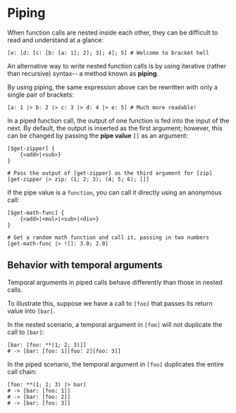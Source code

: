 # Piping

When function calls are nested inside each other, they can be difficult to read and understand at a glance:

```rant
[e: [d: [c: [b: [a: 1]; 2]; 3]; 4]; 5] # Welcome to bracket hell
```

An alternative way to write nested function calls is by using iterative (rather than recursive) syntax-- a method known as **piping**.

By using piping, the same expression above can be rewritten with only a single pair of brackets:

```rant
[a: 1 |> b: 2 |> c: 3 |> d: 4 |> e: 5] # Much more readable!
```

In a piped function call, the output of one function is fed into the input of the next. By default, the output is inserted as the first argument;
however, this can be changed by passing the **pipe value** `[]` as an argument:

```rant
[$get-zipper] {
    {<add>|<sub>}
}

# Pass the output of [get-zipper] as the third argument for [zip]
[get-zipper |> zip: (1; 2; 3); (4; 5; 6); []]
```

If the pipe value is a `function`, you can call it directly using an anonymous call:

```rant
[$get-math-func] {
    {<add>|<mul>|<sub>|<div>}
}

# Get a random math function and call it, passing in two numbers
[get-math-func |> ![]: 3.0; 2.0]
```

## Behavior with temporal arguments

Temporal arguments in piped calls behave differently than those in nested calls.

To illustrate this, suppose we have a call to `[foo]` that passes its return value into `[bar]`.

In the nested scenario, a temporal argument in `[foo]` will not duplicate the call to `[bar]`:

```rant
[bar: [foo: **(1; 2; 3)]]
# -> [bar: [foo: 1][foo: 2][foo: 3]]
```

In the piped scenario, the temporal argument in `[foo]` duplicates the entire call chain:

```rant
[foo: **(1; 2; 3) |> bar]
# -> [bar: [foo: 1]]
# -> [bar: [foo: 2]]
# -> [bar: [foo: 3]]
```